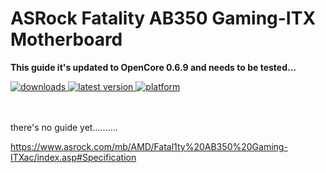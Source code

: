 # ASRock Fatality AB350 Gaming-ITX Motherboard

**This guide it's updated to OpenCore 0.6.9 and needs to be tested...**

<!-- shields -->
<div>
    <!-- downloads -->
    <a href="https://github.com/RobyRew/ASRock_Fatality_AB350_Gaming-ITX_Hackintosh_OpenCore/releases">
        <img src="https://img.shields.io/github/downloads/RobyRew/ASRock_Fatality_AB350_Gaming-ITX_Hackintosh_OpenCore/total" alt="downloads"/>
    </a>
    <!-- version -->
    <a href="https://github.com/RobyRew/ASRock_Fatality_AB350_Gaming-ITX_Hackintosh_OpenCore/releases/latest">
        <img src="https://img.shields.io/github/release/RobyRew/ASRock_Fatality_AB350_Gaming-ITX_Hackintosh_OpenCore.svg" alt="latest version"/>
    </a>
    <!-- platform -->
    <a href="https://github.com/RobyRew/ASRock_Fatality_AB350_Gaming-ITX_Hackintosh_OpenCore">
        <img src="https://img.shields.io/badge/platform-macOS-lightgrey.svg" alt="platform"/>
    </a>
</div>
</br></br>

there's no guide yet..........

https://www.asrock.com/mb/AMD/Fatal1ty%20AB350%20Gaming-ITXac/index.asp#Specification
